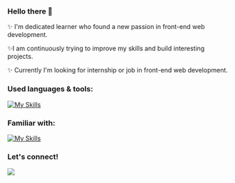 ### Hello there 👋
✨ I'm dedicated learner who found a new passion in front-end web development. 

✨I am continuously trying to improve my skills and build interesting projects. 

✨ Currently I'm looking for internship or job in front-end web development.



### Used languages & tools: 
[![My Skills](https://skillicons.dev//icons?i=ts,js,react,html,css,scss,styledcomponents,vite,github,postman,tailwind,vscode&perline=6)](https://skillicons.dev)


### Familiar with:
[![My Skills](https://skillicons.dev/icons?i=nodejs,mongodb,jest,nextjs,redux,materialui,bootstrap,vue)](https://skillicons.dev)

### Let's connect!

[![](https://www.vectorlogo.zone/logos/linkedin/linkedin-icon.svg)](https://www.linkedin.com/in/inga-siud/)





<!-- [![Top Langs](https://github-readme-stats.vercel.app/api/top-langs/?username=ingaSiu&layout=compact)](https://github.com/anuraghazra/github-readme-stats) -->
<!--
**ingaSiu/ingaSiu** is a ✨ _special_ ✨ repository because its `README.md` (this file) appears on your GitHub profile.

Here are some ideas to get you started:

- 🔭 I’m currently working on ...
- 🌱 I’m currently learning ...
- 👯 I’m looking to collaborate on ...
- 🤔 I’m looking for help with ...
- 💬 Ask me about ...
- 📫 How to reach me: ...
- 😄 Pronouns: ...
- ⚡ Fun fact: ...
-->
